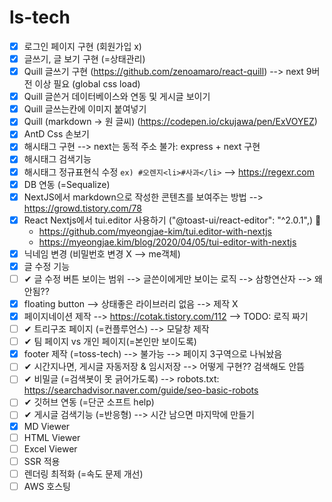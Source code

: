 # ls-tech

- [x] 로그인 페이지 구현 (회원가입 x)
- [x] 글쓰기, 글 보기 구현 (=상태관리) 
- [x] Quill 글쓰기 구현 (https://github.com/zenoamaro/react-quill) --> next 9버전 이상 필요 (global css load)
- [x] Quill 글쓴거 데이터베이스와 연동 및 게시글 보이기  
- [x] Quill 글쓰는칸에 이미지 붙여넣기 
- [x] Quill (markdown -> 원 글씨)  (https://codepen.io/ckujawa/pen/ExVOYEZ)
- [x] AntD Css 손보기 
- [x] 해시태그 구현 --> next는 동적 주소 불가: express + next 구현     
- [x] 해시태그 검색기능
- [x] 해시태그 정규표현식 수정 `ex) #오렌지<li>#사과</li>`  --> https://regexr.com   
- [x] DB 연동 (=Sequalize)
- [x] NextJS에서 markdown으로 작성한 콘텐츠를 보여주는 방법 --> https://growd.tistory.com/78
- [x] React Nextjs에서 tui.editor 사용하기 ("@toast-ui/react-editor": "^2.0.1",) 📌
  - https://github.com/myeongjae-kim/tui.editor-with-nextjs
  - https://myeongjae.kim/blog/2020/04/05/tui-editor-with-nextjs
- [x] 닉네임 변경 (비밀번호 변경 X --> me객체) 
- [x] 글 수정 기능   
- [ ] ✔ 글 수정 버튼 보이는 범위 --> 글쓴이에게만 보이는 로직 --> 삼항연산자 --> 왜 안됨??
- [x] floating button --> 상태좋은 라이브러리 없음 --> 제작 X
- [x] 페이지네이션 제작 --> https://cotak.tistory.com/112 --> TODO: 로직 짜기 
- [ ] ✔ 트리구조 페이지 (=컨플루언스) --> 모달창 제작
- [ ] ✔ 팀 페이지 vs 개인 페이지(=본인만 보이도록)
- [x] footer 제작 (=toss-tech) --> 불가능 --> 페이지 3구역으로 나눠놨음 
- [ ] ✔ 시간지나면, 게시글 자동저장 & 임시저장 --> 어떻게 구현?? 검색해도 안뜸 
- [ ] ✔ 비밀글 (=검색봇이 못 긁어가도록) --> robots.txt: https://searchadvisor.naver.com/guide/seo-basic-robots
- [ ] ✔ 깃허브 연동 (=단군 소프트 help) 
- [ ] ✔ 게시글 검색기능 (=반응형)  --> 시간 남으면 마지막에 만들기
- [x] MD Viewer
- [ ] HTML Viewer
- [ ] Excel Viewer
- [ ] SSR 적용 
- [ ] 렌더링 최적화 (=속도 문제 개선)
- [ ] AWS 호스팅
